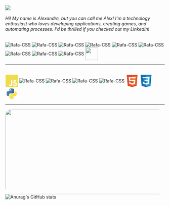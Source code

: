 <img src="https://readme-typing-svg.herokuapp.com/?font=Righteous&size=35&center=true&vCenter=true&width=500&height=70&duration=4000&lines=Wellcome!+/+Bem-Vindos!;" />

_Hi! My name is Alexandre, but you can call me Alex! I'm a technology enthusiast who loves developing applications, creating games, and automating processes. I'd be thrilled if you checked out my LinkedIn!_

<div style="display: inline_block"><br>
  <img align="center" alt="Rafa-CSS" height="40" width="40" src="https://skillicons.dev/icons?i=git"> 
  <img align="center" alt="Rafa-CSS" height="40" width="40" src="https://skillicons.dev/icons?i=bots">
  <img align="center" alt="Rafa-CSS" height="40" width="40" src="https://skillicons.dev/icons?i=arduino">
  <img align="center" alt="Rafa-CSS" height="40" width="40" src="https://skillicons.dev/icons?i=discord">
  <img align="center" alt="Rafa-CSS" height="40" width="40" src="https://skillicons.dev/icons?i=mysql">
  <img align="center" alt="Rafa-CSS" height="40" width="40" src="https://skillicons.dev/icons?i=sqlite">
  <img align="center" alt="Rafa-CSS" height="40" width="40" src="https://skillicons.dev/icons?i=vscode">
  <img align="center" alt="Rafa-CSS" height="40" width="40" src="https://skillicons.dev/icons?i=pycharm">
  <img align="center" alt="Rafa-CSS" height="40" width="40" src="https://skillicons.dev/icons?i=gamemakerstudio">
  <img align="center" alt="" height="40" width="40" src="https://skillicons.dev/icons?i=aws"><br>
</div>
<hr>
<div style="display: inline_block"><br>
  <img align="center" alt="Rafa-Js" height="40" width="40" src="https://raw.githubusercontent.com/devicons/devicon/master/icons/javascript/javascript-plain.svg">
  <img align="center" alt="Rafa-CSS" height="40" width="40" src="https://skillicons.dev/icons?i=django">
  <img align="center" alt="Rafa-CSS" height="40" width="40" src="https://skillicons.dev/icons?i=flask">
  <img align="center" alt="Rafa-CSS" height="40" width="40" src="https://skillicons.dev/icons?i=selenium">
  <img align="center" alt="Rafa-CSS" height="40" width="40" src="https://skillicons.dev/icons?i=qt">
  <img align="center" alt="Rafa-HTML" height="40" width="40" src="https://raw.githubusercontent.com/devicons/devicon/master/icons/html5/html5-original.svg">
  <img align="center" alt="Rafa-CSS" height="40" width="40" src="https://raw.githubusercontent.com/devicons/devicon/master/icons/css3/css3-original.svg">
  <img align="center" alt="Rafa-Python" height="40" width="40" src="https://raw.githubusercontent.com/devicons/devicon/master/icons/python/python-original.svg"><br>
  <hr>
  <img align="right" alt="" width="700" height="270" style="border-radius:20px;" src="https://user-images.githubusercontent.com/74038190/225813708-98b745f2-7d22-48cf-9150-083f1b00d6c9.gif"><br>
</div>

 ![Anurag's GitHub stats](https://github-readme-stats.vercel.app/api?username=AlexSouzones&show_icons=true&bg_color=00000000&card_width=700)


